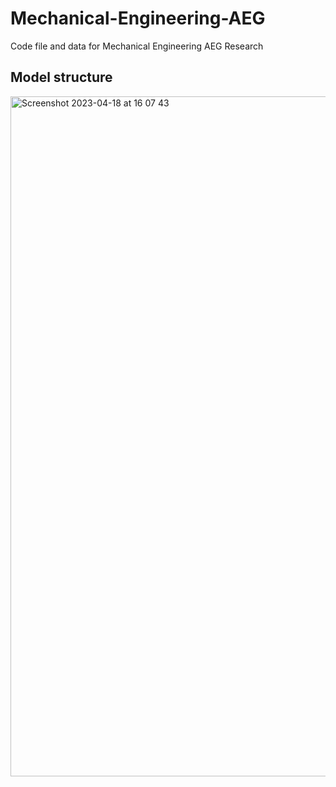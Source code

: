 # Mechanical-Engineering-AEG
Code file and data for Mechanical Engineering AEG Research

## Model structure


<img width="1088" alt="Screenshot 2023-04-18 at 16 07 43" src="https://user-images.githubusercontent.com/77573775/232730082-8ba4d0f9-6eb2-4b0f-a871-4560a7eebf7d.png">

